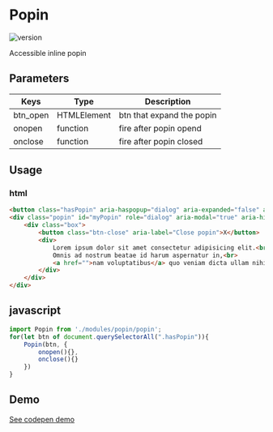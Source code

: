 
# Popin
![version](https://img.shields.io/github/manifest-json/v/Natjo/popin)

Accessible inline popin 


## Parameters
| Keys | Type | Description |
| ------ | ------ | ------ |
| btn_open | HTMLElement | btn that expand the popin |
| onopen | function | fire after popin opend |
| onclose | function  | fire after popin closed |


## Usage

### html
```html
<button class="hasPopin" aria-haspopup="dialog" aria-expanded="false" aria-controls="myPopin" aria-label>open</button>
<div class="popin" id="myPopin" role="dialog" aria-modal="true" aria-hidden="true">
	<div class="box">
		<button class="btn-close" aria-label="Close popin">X</button>
		<div>
			Lorem ipsum dolor sit amet consectetur adipisicing elit.<br>
			Omnis ad nostrum beatae id harum aspernatur in,<br>
			<a href="">nam voluptatibus</a> quo veniam dicta ullam nihil, hic accusantium soluta tenetur sapiente?
		</div>
	</div>
</div>
```

## javascript

```javascript
import Popin from './modules/popin/popin';
for(let btn of document.querySelectorAll(".hasPopin")){
	Popin(btn, {
		onopen(){},
		onclose(){}
	})
}
```

## Demo
[See codepen demo](https://codepen.io/natjo/pen/LYzRKqJ?editors=1010)
